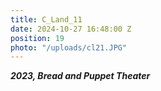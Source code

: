 ```yaml
---
title: C_Land_11
date: 2024-10-27 16:48:00 Z
position: 19
photo: "/uploads/cl21.JPG"
---
```


***2023, Bread and Puppet Theater***